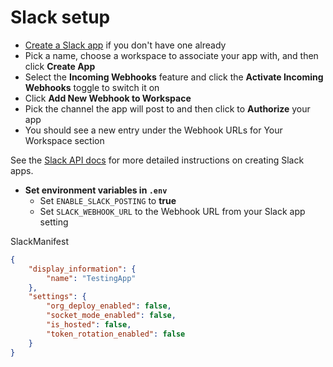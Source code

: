 # Slack setup

- [Create a Slack app](https://api.slack.com/apps/new) if you don't have one already
- Pick a name, choose a workspace to associate your app with, and then click **Create App**
- Select the **Incoming Webhooks** feature and click the **Activate Incoming Webhooks** toggle to switch it on
- Click **Add New Webhook to Workspace**
- Pick the channel the app will post to and then click to **Authorize** your app
- You should see a new entry under the Webhook URLs for Your Workspace section

See the [Slack API docs](https://api.slack.com/messaging/webhooks) for more detailed instructions on creating Slack apps.

- **Set environment variables in `.env`**
  - Set `ENABLE_SLACK_POSTING` to **true**
  - Set `SLACK_WEBHOOK_URL` to the Webhook URL from your Slack app setting

SlackManifest

```JSON
{
    "display_information": {
        "name": "TestingApp"
    },
    "settings": {
        "org_deploy_enabled": false,
        "socket_mode_enabled": false,
        "is_hosted": false,
        "token_rotation_enabled": false
    }
}
```
